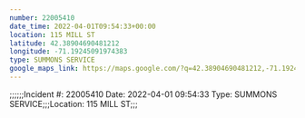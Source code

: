 ```yaml
---
number: 22005410
date_time: 2022-04-01T09:54:33+00:00
location: 115 MILL ST
latitude: 42.38904690481212
longitude: -71.19245091974383
type: SUMMONS SERVICE
google_maps_link: https://maps.google.com/?q=42.38904690481212,-71.19245091974383
---
```


;;;;;;Incident #: 22005410  Date: 2022-04-01 09:54:33   Type: SUMMONS SERVICE;;;Location: 115 MILL ST;;;
